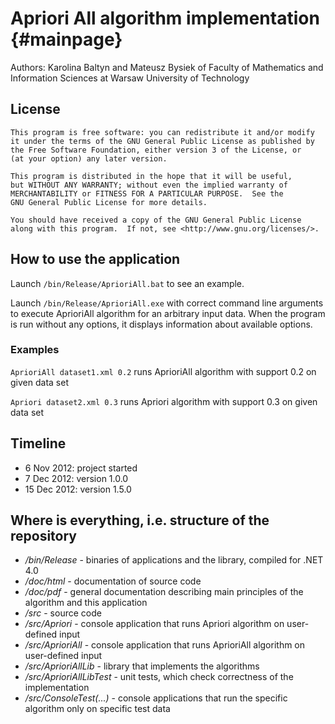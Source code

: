 Apriori All algorithm implementation {#mainpage}
====================================

Authors: Karolina Baltyn and Mateusz Bysiek
of Faculty of Mathematics and Information Sciences
at Warsaw University of Technology

## License

	This program is free software: you can redistribute it and/or modify
	it under the terms of the GNU General Public License as published by
	the Free Software Foundation, either version 3 of the License, or
	(at your option) any later version.

	This program is distributed in the hope that it will be useful,
	but WITHOUT ANY WARRANTY; without even the implied warranty of
	MERCHANTABILITY or FITNESS FOR A PARTICULAR PURPOSE.  See the
	GNU General Public License for more details.

	You should have received a copy of the GNU General Public License
	along with this program.  If not, see <http://www.gnu.org/licenses/>.

## How to use the application

Launch <code>/bin/Release/AprioriAll.bat</code> to see an example.

Launch <code>/bin/Release/AprioriAll.exe</code> with correct command line arguments 
to execute AprioriAll algorithm for an arbitrary input data. When the program is run without any options,
it displays information about available options.

### Examples

<code>AprioriAll dataset1.xml 0.2</code> runs AprioriAll algorithm with support 0.2 on given data set

<code>Apriori dataset2.xml 0.3</code> runs Apriori algorithm with support 0.3 on given data set

## Timeline

* 6 Nov 2012: project started
* 7 Dec 2012: version 1.0.0
* 15 Dec 2012: version 1.5.0

## Where is everything, i.e. structure of the repository

* */bin/Release* - binaries of applications and the library, compiled for .NET 4.0
* */doc/html* - documentation of source code
* */doc/pdf* - general documentation describing main principles of the algorithm and this application
* */src* - source code
* */src/Apriori* - console application that runs Apriori algorithm on user-defined input
* */src/AprioriAll* - console application that runs AprioriAll algorithm on user-defined input
* */src/AprioriAllLib* - library that implements the algorithms
* */src/AprioriAllLibTest* - unit tests, which check correctness of the implementation
* */src/ConsoleTest(...)* - console applications that run the specific algorithm only on specific test data
